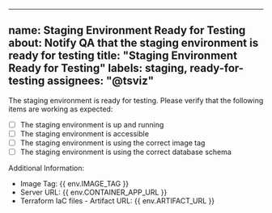 
---
name: Staging Environment Ready for Testing
about: Notify QA that the staging environment is ready for testing
title: "Staging Environment Ready for Testing"
labels: staging, ready-for-testing
assignees: "@tsviz"
---

The staging environment is ready for testing. Please verify that the following items are working as expected:

- [ ] The staging environment is up and running
- [ ] The staging environment is accessible
- [ ] The staging environment is using the correct image tag
- [ ] The staging environment is using the correct database schema

Additional Information:
- Image Tag: {{ env.IMAGE_TAG }}
- Server URL: {{ env.CONTAINER_APP_URL }}
- Terraform IaC files - Artifact URL: {{ env.ARTIFACT_URL }}
